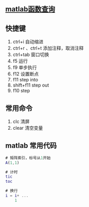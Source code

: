 ## [matlab函数查询](https://www.mathworks.com/help/)

## 快捷键
1. ctrl+i 自动缩进
2. ctrl+r 、ctrl+t 添加注释，取消注释
3. ctrl+tab 窗口切换
4. f5 运行
5. f9 单步执行
6. f12 设置断点
7. f11 step into
8. shift+f11 step out
9. f10 step

## 常用命令
1. clc 清屏
2. clear 清空变量

## matlab 常用代码
```matlab
# 矩阵索引，标号从1开始
A(1,1)

# 计时
tic
toc

# 换行
i = i+ ...
    1

```
